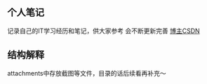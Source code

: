 ## 个人笔记
记录自己的IT学习经历和笔记，供大家参考
会不断更新完善
[博主CSDN](https://blog.csdn.net/Carlos5en)

## 结构解释
attachments中存放截图等文件，目录的话后续看再补充～




